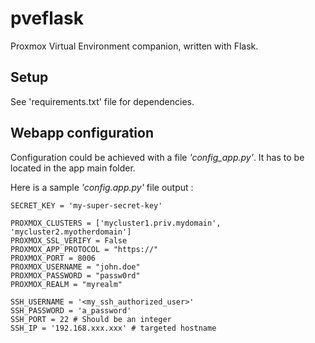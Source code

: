 # pveflask
Proxmox Virtual Environment companion, written with Flask.

## Setup

See 'requirements.txt' file for dependencies.

## Webapp configuration

Configuration could be achieved with a file *'config_app.py'*. It has to be located in the app main folder. 

Here is a sample *'config.app.py'* file output :
```
SECRET_KEY = 'my-super-secret-key'

PROXMOX_CLUSTERS = ['mycluster1.priv.mydomain', 'mycluster2.myotherdomain']
PROXMOX_SSL_VERIFY = False
PROXMOX_APP_PROTOCOL = "https://"
PROXMOX_PORT = 8006
PROXMOX_USERNAME = "john.doe"
PROXMOX_PASSWORD = "passw0rd"
PROXMOX_REALM = "myrealm"

SSH_USERNAME = '<my_ssh_authorized_user>'
SSH_PASSWORD = 'a_password'
SSH_PORT = 22 # Should be an integer
SSH_IP = '192.168.xxx.xxx' # targeted hostname
```
